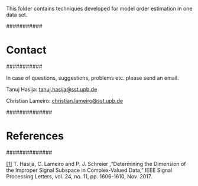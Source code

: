 This folder contains techniques developed for model order estimation in one data set.


###########
# Contact #
###########

In case of questions, suggestions, problems etc. please send an email.

Tanuj Hasija:
tanuj.hasija@sst.upb.de

Christian Lameiro:
christian.lameiro@sst.upb.de

##############
# References #
##############

[[1]](Improper-Signal-Subpsace-Detection/) T. Hasija,  C. Lameiro and P. J. Schreier ,“Determining the Dimension of the Improper Signal Subspace in Complex-Valued Data,” IEEE Signal Processing Letters, vol. 24, no. 11, pp. 1606-1610, Nov. 2017.
